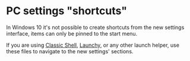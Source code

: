 # PC settings "shortcuts"

In Windows 10 it's not possible to create shortcuts from the new settings
interface, items can only be pinned to the start menu.

If you are using [Classic Shell](www.classicshell.net/),
[Launchy](https://www.launchy.net/), or any other launch helper,
use these files to navigate to the new settings' sections.
